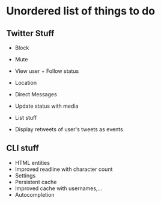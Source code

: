 # Unordered list of things to do 

## Twitter Stuff

* Block
* Mute

* View user + Follow status

* Location

* Direct Messages

* Update status with media

* List stuff

* Display retweets of user's tweets as events

## CLI stuff

* HTML entities
* Improved readline with character count
* Settings
* Persistent cache
* Improved cache with usernames,...
* Autocompletion
